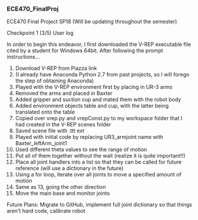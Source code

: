 ### ECE470_FinalProj
ECE470 Final Project SP18 (Will be updating throughout the semester)

Checkpoint 1 (3/5)
User log

In order to begin this endeavor, I first downloaded the V-REP executable file cited by a student for Windows 64bit. After following the prompt instructions...

1. Download V-REP from Piazza link
2. (I already have Anaconda Python 2.7 from past projects, so I will forego the step of obtaining Anaconda)
3. Played with the V-REP environment first by placing in UR-3 arms
4. Removed the arms and placed in Baxter
5. Added gripper and suction cup and mated them with the robot body
6. Added environment objects table and cup, with the latter being translated onto the table
7. Copied over vrep.py and vrepConst.py to my workspace folder that I had created in the V-REP scenes folder
8. Saved scene file with .ttt ext
9. Played with initial code by replacing UR3_armjoint name with Baxter_leftArm_joint1
10. Used different theta values to see the range of motion
11. Put all of them together without the wait (realize it is quite important!!)
12. Place all joint handlers into a list so that they can be called for future reference (will use a dictionary in the future)
13. Using a for loop, iterate over all joints to move a specified amount of motion
14. Same as 13, going the other direction
15. Move the main base and monitor joints

Future Plans: Migrate to GitHub, implement full joint dictionary so that things aren't hard code, calibrate robot
